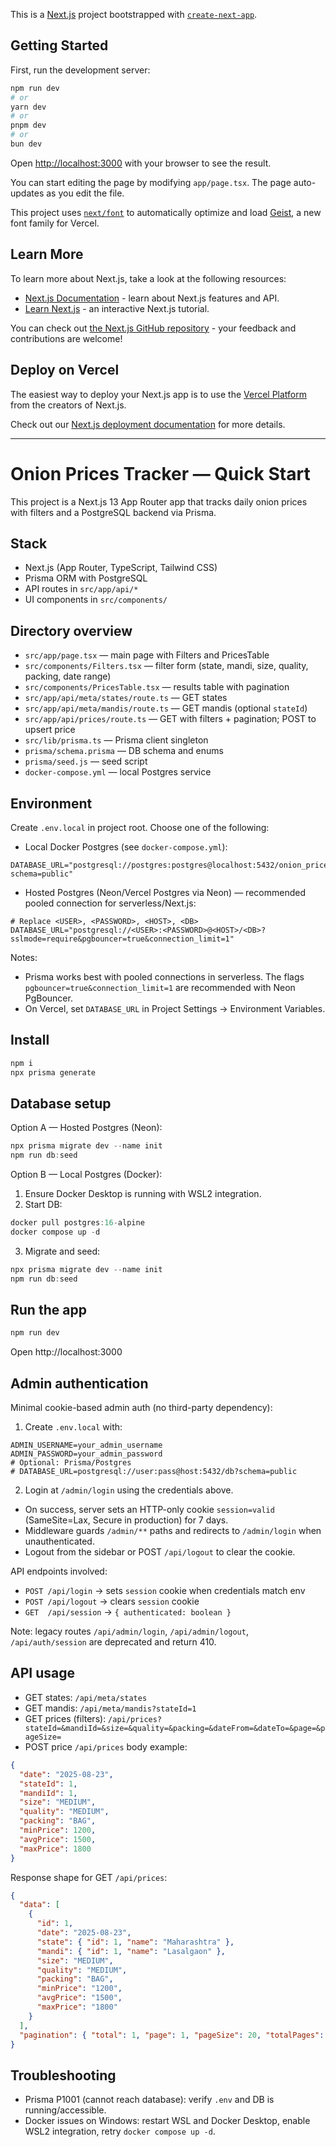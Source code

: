 This is a [Next.js](https://nextjs.org) project bootstrapped with [`create-next-app`](https://nextjs.org/docs/app/api-reference/cli/create-next-app).

## Getting Started

First, run the development server:

```bash
npm run dev
# or
yarn dev
# or
pnpm dev
# or
bun dev
```

Open [http://localhost:3000](http://localhost:3000) with your browser to see the result.

You can start editing the page by modifying `app/page.tsx`. The page auto-updates as you edit the file.

This project uses [`next/font`](https://nextjs.org/docs/app/building-your-application/optimizing/fonts) to automatically optimize and load [Geist](https://vercel.com/font), a new font family for Vercel.

## Learn More

To learn more about Next.js, take a look at the following resources:

- [Next.js Documentation](https://nextjs.org/docs) - learn about Next.js features and API.
- [Learn Next.js](https://nextjs.org/learn) - an interactive Next.js tutorial.

You can check out [the Next.js GitHub repository](https://github.com/vercel/next.js) - your feedback and contributions are welcome!

## Deploy on Vercel

The easiest way to deploy your Next.js app is to use the [Vercel Platform](https://vercel.com/new?utm_medium=default-template&filter=next.js&utm_source=create-next-app&utm_campaign=create-next-app-readme) from the creators of Next.js.

Check out our [Next.js deployment documentation](https://nextjs.org/docs/app/building-your-application/deploying) for more details.


---

# Onion Prices Tracker — Quick Start

This project is a Next.js 13 App Router app that tracks daily onion prices with filters and a PostgreSQL backend via Prisma.

## Stack

- Next.js (App Router, TypeScript, Tailwind CSS)
- Prisma ORM with PostgreSQL
- API routes in `src/app/api/*`
- UI components in `src/components/`

## Directory overview

- `src/app/page.tsx` — main page with Filters and PricesTable
- `src/components/Filters.tsx` — filter form (state, mandi, size, quality, packing, date range)
- `src/components/PricesTable.tsx` — results table with pagination
- `src/app/api/meta/states/route.ts` — GET states
- `src/app/api/meta/mandis/route.ts` — GET mandis (optional `stateId`)
- `src/app/api/prices/route.ts` — GET with filters + pagination; POST to upsert price
- `src/lib/prisma.ts` — Prisma client singleton
- `prisma/schema.prisma` — DB schema and enums
- `prisma/seed.js` — seed script
- `docker-compose.yml` — local Postgres service

## Environment

Create `.env.local` in project root. Choose one of the following:

- Local Docker Postgres (see `docker-compose.yml`):

```env
DATABASE_URL="postgresql://postgres:postgres@localhost:5432/onion_prices?schema=public"
```

- Hosted Postgres (Neon/Vercel Postgres via Neon) — recommended pooled connection for serverless/Next.js:

```env
# Replace <USER>, <PASSWORD>, <HOST>, <DB>
DATABASE_URL="postgresql://<USER>:<PASSWORD>@<HOST>/<DB>?sslmode=require&pgbouncer=true&connection_limit=1"
```

Notes:
- Prisma works best with pooled connections in serverless. The flags `pgbouncer=true&connection_limit=1` are recommended with Neon PgBouncer.
- On Vercel, set `DATABASE_URL` in Project Settings → Environment Variables.

## Install

```powershell
npm i
npx prisma generate
```

## Database setup

Option A — Hosted Postgres (Neon):

```powershell
npx prisma migrate dev --name init
npm run db:seed
```

Option B — Local Postgres (Docker):

1) Ensure Docker Desktop is running with WSL2 integration.
2) Start DB:

```powershell
docker pull postgres:16-alpine
docker compose up -d
```

3) Migrate and seed:

```powershell
npx prisma migrate dev --name init
npm run db:seed
```

## Run the app

```powershell
npm run dev
```

Open http://localhost:3000

## Admin authentication

Minimal cookie-based admin auth (no third-party dependency):

1) Create `.env.local` with:

```
ADMIN_USERNAME=your_admin_username
ADMIN_PASSWORD=your_admin_password
# Optional: Prisma/Postgres
# DATABASE_URL=postgresql://user:pass@host:5432/db?schema=public
```

2) Login at `/admin/login` using the credentials above.

- On success, server sets an HTTP-only cookie `session=valid` (SameSite=Lax, Secure in production) for 7 days.
- Middleware guards `/admin/**` paths and redirects to `/admin/login` when unauthenticated.
- Logout from the sidebar or POST `/api/logout` to clear the cookie.

API endpoints involved:

- `POST /api/login` → sets `session` cookie when credentials match env
- `POST /api/logout` → clears `session` cookie
- `GET  /api/session` → `{ authenticated: boolean }`

Note: legacy routes `/api/admin/login`, `/api/admin/logout`, `/api/auth/session` are deprecated and return 410.

## API usage

- GET states: `/api/meta/states`
- GET mandis: `/api/meta/mandis?stateId=1`
- GET prices (filters): `/api/prices?stateId=&mandiId=&size=&quality=&packing=&dateFrom=&dateTo=&page=&pageSize=`
- POST price `/api/prices` body example:

```json
{
  "date": "2025-08-23",
  "stateId": 1,
  "mandiId": 1,
  "size": "MEDIUM",
  "quality": "MEDIUM",
  "packing": "BAG",
  "minPrice": 1200,
  "avgPrice": 1500,
  "maxPrice": 1800
}
```

Response shape for GET `/api/prices`:

```json
{
  "data": [
    {
      "id": 1,
      "date": "2025-08-23",
      "state": { "id": 1, "name": "Maharashtra" },
      "mandi": { "id": 1, "name": "Lasalgaon" },
      "size": "MEDIUM",
      "quality": "MEDIUM",
      "packing": "BAG",
      "minPrice": "1200",
      "avgPrice": "1500",
      "maxPrice": "1800"
    }
  ],
  "pagination": { "total": 1, "page": 1, "pageSize": 20, "totalPages": 1 }
}
```

## Troubleshooting

- Prisma P1001 (cannot reach database): verify `.env` and DB is running/accessible.
- Docker issues on Windows: restart WSL and Docker Desktop, enable WSL2 integration, retry `docker compose up -d`.
